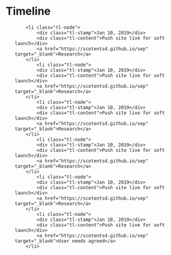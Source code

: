 # Timeline

<ol class="timeline">
	
		<li class="tl-node">
			<div class="tl-stamp">Jan 10, 2019</div>
			<div class="tl-content">Push site live for soft launch</div>
			<a href="https://scotentsd.github.io/sep" target="_blank">Research</a>
		</li>
        	<li class="tl-node">
			<div class="tl-stamp">Jan 10, 2019</div>
			<div class="tl-content">Push site live for soft launch</div>
			<a href="https://scotentsd.github.io/sep" target="_blank">Research</a>
		</li>
        	<li class="tl-node">
			<div class="tl-stamp">Jan 10, 2019</div>
			<div class="tl-content">Push site live for soft launch</div>
			<a href="https://scotentsd.github.io/sep" target="_blank">Research</a>
		</li>
        	<li class="tl-node">
			<div class="tl-stamp">Jan 10, 2019</div>
			<div class="tl-content">Push site live for soft launch</div>
			<a href="https://scotentsd.github.io/sep" target="_blank">Research</a>
		</li>
        	<li class="tl-node">
			<div class="tl-stamp">Jan 10, 2019</div>
			<div class="tl-content">Push site live for soft launch</div>
			<a href="https://scotentsd.github.io/sep" target="_blank">Research</a>
		</li>
        	<li class="tl-node">
			<div class="tl-stamp">Jan 10, 2019</div>
			<div class="tl-content">Push site live for soft launch</div>
			<a href="https://scotentsd.github.io/sep" target="_blank">User needs agreed</a>
		</li>

</ol>


